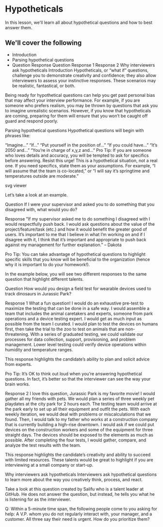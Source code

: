 # Hypotheticals

In this lesson, we'll learn all about hypothetical questions and how to best answer them.

## We'll cover the following

- Introduction
- Parsing hypothetical questions
- Question
Response
Question
Response 1
Response 2
Why interviewers ask hypotheticals
Introduction
Hypotheticals, or “what if” questions, challenge you to demonstrate creativity and confidence; they also allow interviewers to assess your instinctive responses. These scenarios may be realistic, fantastical, or both.

Being ready for hypothetical questions can help you get past personal bias that may affect your interview performance. For example, if you are someone who prefers realism, you may be thrown by questions that ask you to imagine unrealistic scenarios. However, if you know that hypotheticals ​are coming, preparing for them will ensure that you won’t be caught off guard and respond poorly.

Parsing hypothetical questions
Hypothetical questions will begin with phrases like:

“Imagine…”
“If…”
“Put yourself in the position of…”
“If you could have…”
“It’s 2050 and…”
“You’re in charge of x,y,z and…”
Pro Tip: If you are someone who loves details and accuracy, you will be tempted to ask for specifics before answering. Resist this urge! This is a hypothetical situation, not a real one. If you need specifics, state them as your assumptions. For example, “I will assume that the team is co-located,” or “I will say it’s springtime​ and temperatures outside are moderate.”

svg viewer

Let’s take a look at an example.

Question
If I were your supervisor and asked you to do something that you disagreed with, what would you do?

Response
"If my supervisor asked me to do something I disagreed with I would respectfully push back. I would ask questions about the value of the project/feature/task (etc.) and how it would benefit the greater good of users. It’s important to me that I believe in what I’m working on and if I disagree with it, I think that it’s important and appropriate to push back against my management for further explanation.” – Dakota

Pro Tip: You can take advantage of hypothetical questions to highlight specific skills that you know will be beneficial to the organization (hence why it is important to do your homework!).

In the example below, you will see two different responses to the same question that highlight different talents.

Question
How would you design a field test for wearable devices used to track dinosaurs in Jurassic Park?

Response 1
What a fun question! I would do an exhaustive pre-test to maximize the testing that can be done in a safe way. I would assemble a team that includes the animal caretakers and experts, someone from park operations and a device testing expert. I would get as much input as possible from the team I curated. I would plan to test the devices on humans first, then take the trial to the zoo to test on animals that are non-threatening. With a series of graduated testing, we could validate our processes for data collection, support, provisioning, and problem management. Lower level testing could verify device operations within humidity and temperature ranges.

This response highlights the candidate’s ability to plan and solicit advice from experts.

Pro Tip: It’s OK to think out loud when you’re answering hypothetical questions. In fact, it’s better so that the interviewer can see the way your brain works.

Response 2
I love this question, Jurassic Park is my favorite movie! I would gather all my friends with pets. We would plan a series of three weekly pet playdates at the city park for 2 hours each. The testing team would arrive at the park early to set up all their equipment and outfit the pets. With each weekly iteration, we would deal with problems or miscalculations that we found. Then, I would talk to my father who works at a construction company that is currently building a high-rise downtown. I would ask if we could put devices on the construction workers and some of the equipment for three straight days. The devices should be exposed to the elements as much as possible. After completing the four tests, I would gather, compare, and analyze the test results with the team.

This response highlights​ the candidate’s creativity and ability to succeed with limited resources. These talents would be great to highlight if you are interviewing at a small company or start-up.

Why interviewers ask hypotheticals
Interviewers ask hypothetical questions to learn more about the way you creatively think, process, and react.

Take a look at this question created by Salifu who is a talent leader at GitHub. He does not answer the question, but instead, he tells you what he is listening for as the interviewer.

Q: Within a 5-minute time span, the following people come to you asking for help: A V.P. whom you do not regularly interact with, your manager, and a customer. All three say their need is urgent. How do you prioritize them?
